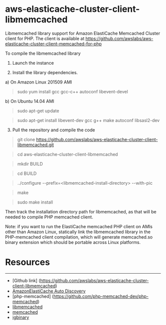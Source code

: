 # aws-elasticache-cluster-client-libmemcached

Libmemcached library support for Amazon ElastiCache Memcached Cluster client for PHP. The client is available at https://github.com/awslabs/aws-elasticache-cluster-client-memcached-for-php

To compile the libmemcached library

1) Launch the instance

2) Install the library dependencies.

a) On Amazon Linux 201509 AMI

> sudo yum install gcc gcc-c++ autoconf libevent-devel 

b) On Ubuntu 14.04 AMI

> sudo apt-get update

> sudo apt-get install libevent-dev gcc g++ make autoconf libsasl2-dev

3) Pull the repository and compile the code

> git clone https://github.com/awslabs/aws-elasticache-cluster-client-libmemcached.git

> cd aws-elasticache-cluster-client-libmemcached

> mkdir BUILD

> cd BUILD

> ../configure --prefix=\<libmemcached-install-directory\> --with-pic

> make

> sudo make install

Then track the installation directory path for libmemcached, as that will be needed to compile PHP memcached client. 

Note: if you want to run the ElastiCache memcached PHP client on AMIs other than Amazon Linux, statically link the libmemcached library in the PHP-memcached client compilation, which will generate memcached.so binary extension which should be portable across Linux platforms. 

# Resources
---------
 * [Github link] (https://github.com/awslabs/aws-elasticache-cluster-client-libmemcached)
 * [AmazonElastiCache Auto Discovery](http://docs.amazonwebservices.com/AmazonElastiCache/latest/UserGuide/AutoDiscovery.html)
 * [php-memcached] (https://github.com/php-memcached-dev/php-memcached)
 * [libmemcached](http://libmemcached.org/libMemcached.html)
 * [memcached](http://www.danga.com/memcached/)
 * [igbinary](https://github.com/phadej/igbinary/)
